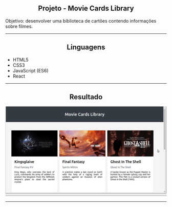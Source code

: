 <h2 align="center">Projeto - Movie Cards Library</h2>
   
   <p>
      Objetivo: desenvolver uma biblioteca de cartões contendo informações sobre filmes.
   </p>

---

<h2 align="center">Linguagens</h2>

 - HTML5
 - CSS3
 - JavaScript (ES6)
 - React

---

<h2 align="center">Resultado</h2>

![Movie Cards Library](./result.gif)

---

